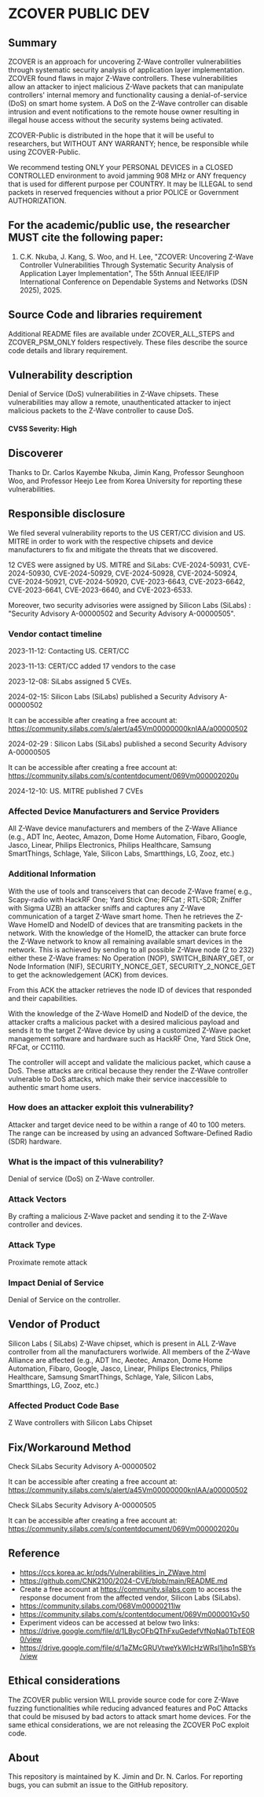 # ZCOVER PUBLIC DEV

## Summary

ZCOVER is an approach for uncovering Z-Wave controller vulnerabilities through systematic security analysis of application layer implementation.
ZCOVER found flaws in  major Z-Wave controllers. These vulnerabilities allow an attacker to inject malicious Z-Wave packets that can manipulate controllers' internal memory and functionality causing a denial-of-service (DoS) on smart home system. A DoS on the Z-Wave controller can disable intrusion and event notifications to the remote house owner resulting in illegal house access without the security systems being activated.

ZCOVER-Public is distributed in the hope that it will be useful to researchers, but WITHOUT ANY WARRANTY; hence, be responsible while using ZCOVER-Public.

We recommend testing ONLY your PERSONAL DEVICES in a CLOSED CONTROLLED environment to avoid jamming 908 MHz or ANY frequency that is used for different purpose per COUNTRY. It may be ILLEGAL to send packets in reserved frequencies without a prior POLICE or Government AUTHORIZATION.


## For the academic/public use, the researcher MUST cite the following paper:

1. C.K. Nkuba, J. Kang, S. Woo, and H. Lee, "ZCOVER: Uncovering Z-Wave Controller Vulnerabilities Through Systematic Security Analysis of Application Layer Implementation", The 55th Annual IEEE/IFIP International Conference on Dependable Systems and Networks (DSN 2025), 2025.

## Source Code and libraries requirement

Additional README files are available under ZCOVER_ALL_STEPS and ZCOVER_PSM_ONLY folders respectively. These files describe the source code details and  library requirement.

## Vulnerability description

Denial of Service (DoS) vulnerabilities in Z-Wave chipsets. These vulnerabilities may allow a remote, unauthenticated attacker to inject malicious packets to the Z-Wave controller to cause DoS.

#### CVSS Severity: High

## Discoverer

Thanks to Dr. Carlos Kayembe Nkuba, Jimin Kang, Professor Seunghoon Woo, and Professor Heejo Lee from Korea University for reporting these vulnerabilities.

## Responsible disclosure

We filed several vulnerability reports to the US CERT/CC division and US. MITRE in order to work with the  respective chipsets and device manufacturers to fix and mitigate the threats that we discovered.

12 CVES were assigned by US. MITRE and SiLabs: CVE-2024-50931, CVE-2024-50930,  CVE-2024-50929, CVE-2024-50928, CVE-2024-50924, CVE-2024-50921, CVE-2024-50920,  CVE-2023-6643, CVE-2023-6642, CVE-2023-6641, CVE-2023-6640, and  CVE-2023-6533.

Moreover, two security advisories were assigned by Silicon Labs (SiLabs) :  "Security Advisory A-00000502 and Security Advisory A-00000505".

### Vendor contact timeline

2023-11-12: Contacting US. CERT/CC

2023-11-13: CERT/CC added 17 vendors to the case

2023-12-08: SiLabs assigned 5 CVEs.

2024-02-15: Silicon Labs (SiLabs) published a Security Advisory A-00000502

It can be accessible after creating a free account at: https://community.silabs.com/s/alert/a45Vm00000000knIAA/a00000502

2024-02-29 : Silicon Labs (SiLabs) published a second Security Advisory A-00000505

It can be accessible after creating a free account at: https://community.silabs.com/s/contentdocument/069Vm000002020u

2024-12-10: US. MITRE published 7 CVEs


### Affected Device Manufacturers and Service Providers

All Z-Wave device manufacturers and members of the Z-Wave Alliance (e.g., ADT Inc, Aeotec, Amazon, Dome Home Automation, Fibaro, Google, Jasco, Linear, Philips Electronics, Philips Healthcare, Samsung SmartThings, Schlage, Yale, Silicon Labs, Smartthings, LG, Zooz, etc.)



### Additional Information

With the use of tools and transceivers that can decode Z-Wave frame( e.g., Scapy-radio with HackRF One; Yard Stick One; RFCat ; RTL-SDR; Zniffer with Sigma UZB) an attacker sniffs and captures any Z-Wave communication of a target Z-Wave smart home. 
Then he retrieves the Z-Wave HomeID and NodeID of devices that are transmiting packets in the network. 
With the knowledge of the HomeID, the attacker can brute force the Z-Wave network to know all remaining available smart devices in the network. This is achieved by sending to all possible Z-Wave node (2 to 232) 
either these Z-Wave frames: No Operation (NOP), SWITCH_BINARY_GET, or Node Information (NIF), SECURITY_NONCE_GET, SECURITY_2_NONCE_GET  to get the acknowledgement (ACK) from devices. 

From this ACK the attacker retrieves the node ID of devices that responded and their capabilities. 

With the knowledge of the Z-Wave HomeID and NodeID of the device, the attacker crafts a malicious packet with a desired malicious payload and sends it to the target Z-Wave device by using a customized Z-Wave packet management software and hardware such as  HackRF One,  Yard Stick One,  RFCat, or CC1110. 

The controller will accept and validate the malicious packet, which cause a DoS. These attacks are critical because they render the Z-Wave controller vulnerable to DoS attacks, which make their service inaccessible to authentic smart home users. 

### How does an attacker exploit this vulnerability?

Attacker and target device need to be within a range of 40 to 100 meters. 
The range can be increased by using an advanced Software-Defined Radio (SDR) hardware.

### What is the impact of this vulnerability?

Denial of service (DoS) on Z-Wave controller.


### Attack Vectors

By crafting a malicious Z-Wave packet and sending it to the Z-Wave controller and devices. 

### Attack Type

Proximate remote attack

### Impact Denial of Service

Denial of Service on the controller.


## Vendor of Product

Silicon Labs ( SiLabs) Z-Wave chipset, which is  present in ALL Z-Wave controller from all the manufacturers worlwide. All members of the Z-Wave Alliance are affected (e.g., ADT Inc, Aeotec, Amazon, Dome Home Automation, Fibaro, Google, Jasco, Linear, Philips Electronics, Philips Healthcare, Samsung SmartThings, Schlage, Yale, Silicon Labs, Smartthings, LG, Zooz, etc.)


### Affected Product Code Base

Z Wave controllers with Silicon Labs Chipset


## Fix/Workaround Method

Check SiLabs Security Advisory A-00000502

It can be accessible after creating a free account at: https://community.silabs.com/s/alert/a45Vm00000000knIAA/a00000502

Check SiLabs Security Advisory A-00000505

It can be accessible after creating a free account at: https://community.silabs.com/s/contentdocument/069Vm000002020u

## Reference

- https://ccs.korea.ac.kr/pds/Vulnerabilities_in_ZWave.html
- https://github.com/CNK2100/2024-CVE/blob/main/README.md
- Create a free account at https://community.silabs.com to access the response document from the affected vendor, Silicon Labs (SiLabs).
- https://community.silabs.com/068Vm00000211lw
- https://community.silabs.com/s/contentdocument/069Vm000001Gv50
- Experiment videos can be accessed at below two links:
- https://drive.google.com/file/d/1LBycOFbQThFxuGedefVfNqNa0TbTE0R0/view
- https://drive.google.com/file/d/1aZMcGRUVtweYkWlcHzWRsl1jhp1nSBYs/view

## Ethical considerations

The ZCOVER public version WILL provide source code for core Z-Wave fuzzing functionalities while reducing advanced features and PoC Attacks that could be misused by bad actors to attack smart home devices. For the same ethical considerations, we are not releasing the ZCOVER PoC exploit code.

## About

This repository is maintained by K. Jimin and Dr. N. Carlos. For reporting bugs, you can submit an issue to the GitHub repository.
